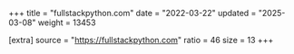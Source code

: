 +++
title = "fullstackpython.com"
date = "2022-03-22"
updated = "2025-03-08"
weight = 13453

[extra]
source = "https://fullstackpython.com"
ratio = 46
size = 13
+++
